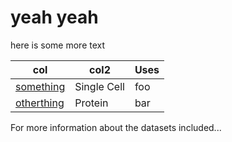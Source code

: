 # yeah yeah

here is some more text

| **col**                       | **col2**    | **Uses** |
| ----------------------------- | ----------- | -------- |
| [something](./something.md)   | Single Cell | foo      |
| [otherthing](./otherthing.md) | Protein     | bar      |

For more information about the datasets included...
